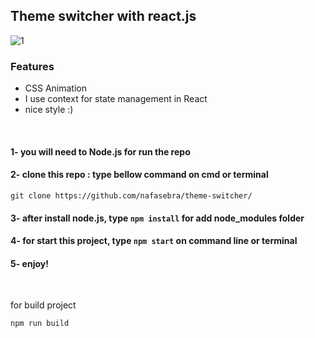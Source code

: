 ## Theme switcher with react.js

![1](https://user-images.githubusercontent.com/74317517/122635785-07bb0d80-d0fb-11eb-8179-c3c43a75fc61.PNG)

### Features
 - CSS Animation
 - I use context for state management in React
 - nice style :)

<br>

#### 1- you will need to Node.js for run the repo 
#### 2- clone this repo : type bellow command on cmd or terminal
```
git clone https://github.com/nafasebra/theme-switcher/
```
#### 3- after install node.js, type `npm install` for add node_modules folder
#### 4- for start this project, type `npm start` on command line or terminal
#### 5- enjoy!

<br>

for build project

`npm run build`
